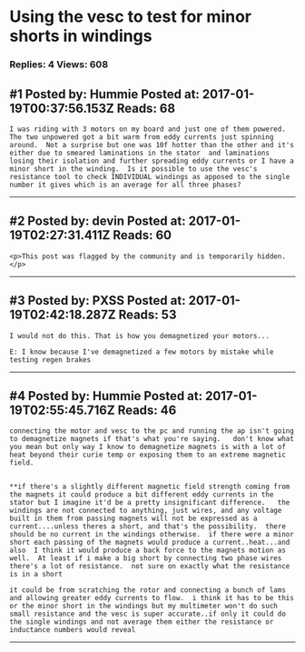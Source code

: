 # Using the vesc to test for minor shorts in windings

### Replies: 4 Views: 608

## \#1 Posted by: Hummie Posted at: 2017-01-19T00:37:56.153Z Reads: 68

```
I was riding with 3 motors on my board and just one of them powered.  The two unpowered got a bit warm from eddy currents just spinning around.  Not a surprise but one was 10f hotter than the other and it's either due to smeared laminations in the stator  and laminations losing their isolation and further spreading eddy currents or I have a minor short in the winding.  Is it possible to use the vesc's resistance tool to check INDIVIDUAL windings as apposed to the single number it gives which is an average for all three phases?
```

---
## \#2 Posted by: devin Posted at: 2017-01-19T02:27:31.411Z Reads: 60

```
<p>This post was flagged by the community and is temporarily hidden.</p>
```

---
## \#3 Posted by: PXSS Posted at: 2017-01-19T02:42:18.287Z Reads: 53

```
I would not do this. That is how you demagnetized your motors...

E: I know because I've demagnetized a few motors by mistake while testing regen brakes
```

---
## \#4 Posted by: Hummie Posted at: 2017-01-19T02:55:45.716Z Reads: 46

```
connecting the motor and vesc to the pc and running the ap isn't going to demagnetize magnets if that's what you're saying.   don't know what you mean but only way I know to demagnetize magnets is with a lot of heat beyond their curie temp or exposing them to an extreme magnetic field.


**if there's a slightly different magnetic field strength coming from the magnets it could produce a bit different eddy currents in the stator but I imagine it'd be a pretty insignificant difference.   the windings are not connected to anything, just wires, and any voltage built in them from passing magnets will not be expressed as a current....unless theres a short, and that's the possibility.  there should be no current in the windings otherwise.  if there were a minor short each passing of the magnets would produce a current..heat...and also  I think it would produce a back force to the magnets motion as well.  At least if i make a big short by connecting two phase wires there's a lot of resistance.  not sure on exactly what the resistance is in a short

it could be from scratching the rotor and connecting a bunch of lams and allowing greater eddy currents to flow.  i think it has to be this or the minor short in the windings but my multimeter won't do such small resistance and the vesc is super accurate..if only it could do the single windings and not average them either the resistance or inductance numbers would reveal
```

---
